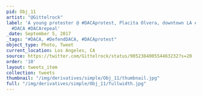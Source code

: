 ```yaml
---
pid: Obj_11
artist: "@Gittelrock"
label: 'A young protester @ #DACAprotest, Placita Olvera, downtown LA #defendDACA
  #DACA #DACArepeal'
_date: September 5, 2017
_tags: "#DACA, #DefendDACA, #DACAprotest"
object_type: Photo, Tweet
current_location: Los Angeles, CA
source: https://twitter.com/Gittelrock/status/905238400554463232?s=20
order: '10'
layout: tweets_item
collection: tweets
thumbnail: "/img/derivatives/simple/Obj_11/thumbnail.jpg"
full: "/img/derivatives/simple/Obj_11/fullwidth.jpg"
---
```

